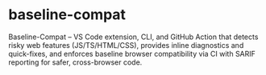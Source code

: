# baseline-compat
Baseline-Compat – VS Code extension, CLI, and GitHub Action that detects risky web features (JS/TS/HTML/CSS), provides inline diagnostics and quick-fixes, and enforces baseline browser compatibility via CI with SARIF reporting for safer, cross-browser code.
